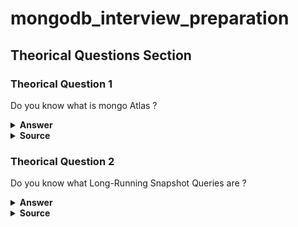 # mongodb_interview_preparation

## Theorical Questions Section

### Theorical Question 1

Do you know what is mongo Atlas ?

<details><summary><b>Answer</b></summary>

MongoDB Atlas is an integrated suite of data services centered around a cloud database designed to accelerate and simplify how you build with data.

Run anywhere in the world with Atlas. Deploy a database in over 90 regions on AWS, Azure, and Google Cloud - and expand to be global, multi-region, or multi-cloud when you need it. 

</details>

<details><summary><b>Source</b></summary>
https://www.mongodb.com/atlas/database
</details>

### Theorical Question 2

Do you know what Long-Running Snapshot Queries are ?

<details><summary><b>Answer</b></summary>

Snapshot queries allow you to read data as it appeared at a single point in time in the recent past.

Starting in MongoDB 5.0, you can use read concern "snapshot" to query data on secondary nodes. This feature increases the versatility and resilience of your application's reads. You do not need to create a static copy of your data, move it out into a separate system, and manually isolate these long-running queries from interfering with your operational workload. Instead, you can perform long-running queries against a live, transactional database while reading from a consistent state of the data.

Using read concern "snapshot" on secondary nodes does not impact your application's write workload. Only application reads benefit from long-running queries being isolated to secondaries.

</details>

<details><summary><b>Source</b></summary>
https://www.mongodb.com/docs/manual/tutorial/long-running-queries/
</details>